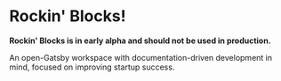 # Rockin' Blocks!

**Rockin' Blocks is in early alpha and should not be used in production.**

An open-Gatsby workspace with documentation-driven development in mind, focused on improving startup success.